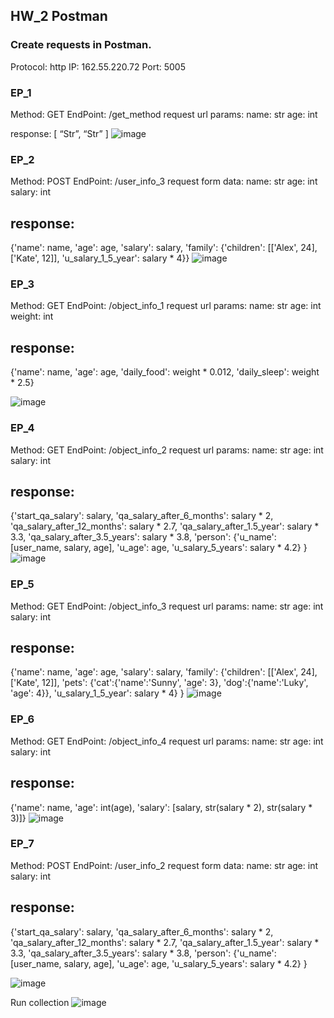 ## HW_2 Postman

### Create requests in Postman.

Protocol: http
IP: 162.55.220.72
Port: 5005

### EP_1
Method: GET
EndPoint: /get_method
request url params: 
 name: str
 age: int

response: 
[
    “Str”,
    “Str”
]
![image](https://user-images.githubusercontent.com/106426661/174310954-605185ce-c530-4e27-b313-37cbcb49e951.png)

### EP_2
Method: POST
EndPoint: /user_info_3
request form data: 
 name: str
 age: int
 salary: int

## response:

{'name': name,
          'age': age,
          'salary': salary,
          'family': {'children': [['Alex', 24], ['Kate', 12]],
                     'u_salary_1_5_year': salary * 4}}
![image](https://user-images.githubusercontent.com/106426661/174314474-a5fd30d1-fc03-41a5-8abd-1b9ff1d34751.png)


### EP_3
Method: GET
EndPoint: /object_info_1
request url params: 
 name: str
 age: int
 weight: int

## response: 

{'name': name,
          'age': age,
          'daily_food': weight * 0.012,
          'daily_sleep': weight * 2.5}
         
          
![image](https://user-images.githubusercontent.com/106426661/174316921-8678c0e6-1c6b-496f-87b1-c743c7d3bc21.png)

### EP_4
Method: GET
EndPoint: /object_info_2
request url params: 
 name: str
 age: int
 salary: int

## response: 
{'start_qa_salary': salary,
          'qa_salary_after_6_months': salary * 2,
          'qa_salary_after_12_months': salary * 2.7,
          'qa_salary_after_1.5_year': salary * 3.3,
          'qa_salary_after_3.5_years': salary * 3.8,
          'person': {'u_name': [user_name, salary, age],
                     'u_age': age,
                     'u_salary_5_years': salary * 4.2}
          }
![image](https://user-images.githubusercontent.com/106426661/174318984-eb24a3bd-5e3d-45a7-a177-bed2711cb34a.png)

### EP_5
Method: GET
EndPoint: /object_info_3
request url params: 
 name: str
 age: int
 salary: int

## response: 
{'name': name,
          'age': age,
          'salary': salary,
          'family': {'children': [['Alex', 24], ['Kate', 12]],
                     'pets': {'cat':{'name':'Sunny',
                                     'age': 3},
                              'dog':{'name':'Luky',
                                     'age': 4}},
                     'u_salary_1_5_year': salary * 4}
          }
![image](https://user-images.githubusercontent.com/106426661/174319778-592aee2b-1d74-447b-9000-a8cb37db831e.png)

### EP_6
Method: GET
EndPoint: /object_info_4
request url params: 
 name: str
 age: int
 salary: int

## response: 
{'name': name,
          'age': int(age),
          'salary': [salary, str(salary * 2), str(salary * 3)]}
![image](https://user-images.githubusercontent.com/106426661/174320524-863490f4-4927-4992-896a-4b9dbf821990.png)

### EP_7
Method: POST
EndPoint: /user_info_2
request form data: 
 name: str
 age: int
 salary: int

## response: 
{'start_qa_salary': salary,
          'qa_salary_after_6_months': salary * 2,
          'qa_salary_after_12_months': salary * 2.7,
          'qa_salary_after_1.5_year': salary * 3.3,
          'qa_salary_after_3.5_years': salary * 3.8,
          'person': {'u_name': [user_name, salary, age],
                     'u_age': age,
                     'u_salary_5_years': salary * 4.2}
          }
 
![image](https://user-images.githubusercontent.com/106426661/174322268-c7f790b1-9557-48f5-82b2-3b251da91dba.png)

Run collection
![image](https://user-images.githubusercontent.com/106426661/174355822-a0084834-3291-47bc-840d-9aa2363b2dae.png)

